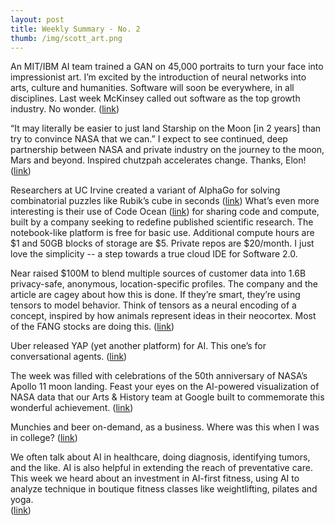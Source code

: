```yaml
---
layout: post
title: Weekly Summary - No. 2
thumb: /img/scott_art.png
---
```


An MIT/IBM AI team trained a GAN on 45,000 portraits to turn your face into impressionist art.  I’m excited by the introduction of neural networks into arts, culture and humanities.  Software will soon be everywhere, in all disciplines.  Last week McKinsey called out software as the top growth industry.  No wonder.
([link](https://aiportraits.com/index.html))

“It may literally be easier to just land Starship on the Moon [in 2 years] than try to convince NASA that we can.”   I expect to see continued, deep partnership between NASA and private industry on the journey to the moon, Mars and beyond.  Inspired chutzpah accelerates change.  Thanks, Elon! ([link](https://time.com/5628572/elon-musk-moon-landing/))

Researchers at UC Irvine created a variant of AlphaGo for solving combinatorial puzzles like Rubik’s cube in seconds
([link](https://www.nature.com/articles/s42256-019-0070-z.epdf))
What’s even more interesting is their use of Code Ocean
([link](https://codeocean.com/capsule/5723040/tree/v1))
for sharing code and compute, built by a company seeking to redefine published scientific research.
The notebook-like platform is free for basic use. Additional compute hours are $1 and
50GB blocks of storage are $5.  Private repos are $20/month.  I just love the simplicity --
a step towards a true cloud IDE for Software 2.0.

Near raised $100M to blend multiple sources of customer data into 1.6B privacy-safe, anonymous,
location-specific profiles.  The company and the article are cagey about how this is done.  If
they’re smart, they’re using tensors to model behavior.  Think of tensors as a neural
encoding of a concept, inspired by how animals represent ideas in their neocortex.  Most of the FANG stocks are doing this.
([link](https://techcrunch.com/2019/07/16/near-raises-100m-for-an-ai-that-merges-online-and-offline-behavior-to-build-consumer-profiles/))

Uber released YAP (yet another platform) for AI.  This one’s for conversational agents.
([link](https://venturebeat.com/2019/07/16/uber-open-sources-plato-for-developing-and-testing-conversational-ai/))

The week was filled with celebrations of the 50th anniversary of NASA’s Apollo 11 moon landing. Feast your eyes on
the AI-powered visualization of NASA data that our Arts & History team at Google built to commemorate this wonderful achievement.
([link](https://experiments.withgoogle.com/nasasvisualuniverse))

Munchies and beer on-demand, as a business.   Where was this when I was in college?
([link](https://www.theinformation.com/articles/softbank-considers-investment-in-delivery-startup-gopuff))

We often talk about AI in healthcare, doing diagnosis, identifying tumors, and the like.  AI is also helpful in extending the reach of preventative care.   This week we heard about an investment in AI-first fitness, using AI to analyze technique in boutique fitness classes like weightlifting, pilates and yoga.  
([link](https://venturebeat.com/2019/07/18/pivot-raises-17-million-for-ai-powered-home-workouts/))
